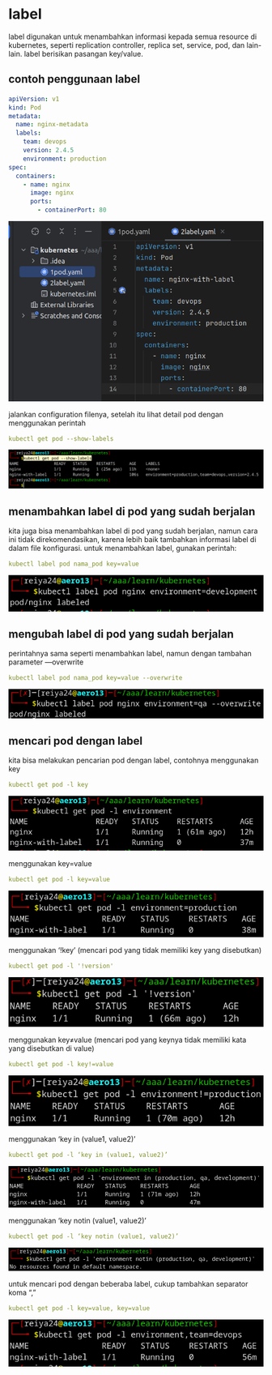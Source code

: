 # label

label digunakan untuk menambahkan informasi kepada semua resource di kubernetes, seperti replication controller, replica set, service, pod, dan lain-lain. label berisikan pasangan key/value.

## contoh penggunaan label

```yaml
apiVersion: v1
kind: Pod
metadata:
  name: nginx-metadata
  labels:
    team: devops
    version: 2.4.5
    environment: production
spec:
  containers:
    - name: nginx
      image: nginx
      ports:
        - containerPort: 80
```

![Untitled](label%20e7d531184b1f432aa52594160dcec811/Untitled.png)

jalankan configuration filenya, setelah itu lihat detail pod dengan menggunakan perintah

```yaml
kubectl get pod --show-labels
```

![Untitled](label%20e7d531184b1f432aa52594160dcec811/Untitled%201.png)

## menambahkan label di pod yang sudah berjalan

kita juga bisa menambahkan label di pod yang sudah berjalan, namun cara ini tidak direkomendasikan, karena lebih baik tambahkan informasi label di dalam file konfigurasi.
untuk menambahkan label, gunakan perintah:

```yaml
kubectl label pod nama_pod key=value
```

![Untitled](label%20e7d531184b1f432aa52594160dcec811/Untitled%202.png)

## mengubah label di pod yang sudah berjalan

perintahnya sama seperti menambahkan label, namun dengan tambahan parameter —overwrite

```yaml
kubectl label pod nama_pod key=value --overwrite
```

![Untitled](label%20e7d531184b1f432aa52594160dcec811/Untitled%203.png)

## mencari pod dengan label

kita bisa melakukan pencarian pod dengan label, contohnya menggunakan key

```yaml
kubectl get pod -l key
```

![Untitled](label%20e7d531184b1f432aa52594160dcec811/Untitled%204.png)

menggunakan key=value

```yaml
kubectl get pod -l key=value
```

![Untitled](label%20e7d531184b1f432aa52594160dcec811/Untitled%205.png)

menggunakan ‘!key’ (mencari pod yang tidak memiliki key yang disebutkan)

```yaml
kubectl get pod -l '!version'
```

![Untitled](label%20e7d531184b1f432aa52594160dcec811/Untitled%206.png)

menggunakan key≠value (mencari pod yang keynya tidak memiliki kata yang disebutkan di value)

```yaml
kubectl get pod -l key!=value
```

![Untitled](label%20e7d531184b1f432aa52594160dcec811/Untitled%207.png)

menggunakan ‘key in (value1, value2)’

```yaml
kubectl get pod -l ‘key in (value1, value2)’
```

![Untitled](label%20e7d531184b1f432aa52594160dcec811/Untitled%208.png)

menggunakan ‘key notin (value1, value2)’

```yaml
kubectl get pod -l ‘key notin (value1, value2)’
```

![Untitled](label%20e7d531184b1f432aa52594160dcec811/Untitled%209.png)

untuk mencari pod dengan beberaba label, cukup tambahkan separator koma “,”

```yaml
kubectl get pod -l key=value, key=value
```

![Untitled](label%20e7d531184b1f432aa52594160dcec811/Untitled%2010.png)